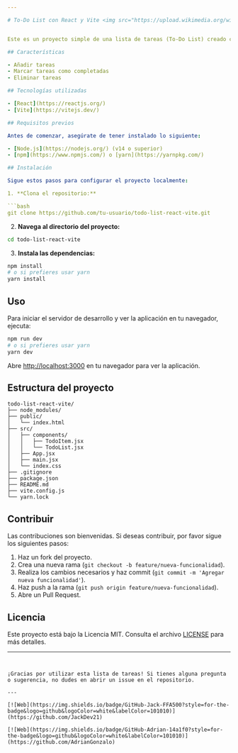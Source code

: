 ```yaml
---

# To-Do List con React y Vite <img src="https://upload.wikimedia.org/wikipedia/commons/thumb/6/6a/Icons8_flat_todo_list.svg/768px-Icons8_flat_todo_list.svg.png" alt="To-Do List Icon" width="100">


Este es un proyecto simple de una lista de tareas (To-Do List) creado con React y Vite. El objetivo de este proyecto es proporcionar una interfaz interactiva donde los usuarios puedan agregar, marcar como completadas y eliminar tareas.

## Características

- Añadir tareas
- Marcar tareas como completadas
- Eliminar tareas

## Tecnologías utilizadas

- [React](https://reactjs.org/)
- [Vite](https://vitejs.dev/)

## Requisitos previos

Antes de comenzar, asegúrate de tener instalado lo siguiente:

- [Node.js](https://nodejs.org/) (v14 o superior)
- [npm](https://www.npmjs.com/) o [yarn](https://yarnpkg.com/)

## Instalación

Sigue estos pasos para configurar el proyecto localmente:

1. **Clona el repositorio:**

```bash
git clone https://github.com/tu-usuario/todo-list-react-vite.git
```

2. **Navega al directorio del proyecto:**

```bash
cd todo-list-react-vite
```

3. **Instala las dependencias:**

```bash
npm install
# o si prefieres usar yarn
yarn install
```

## Uso

Para iniciar el servidor de desarrollo y ver la aplicación en tu navegador, ejecuta:

```bash
npm run dev
# o si prefieres usar yarn
yarn dev
```

Abre [http://localhost:3000](http://localhost:3000) en tu navegador para ver la aplicación.

## Estructura del proyecto

```plaintext
todo-list-react-vite/
├── node_modules/
├── public/
│   └── index.html
├── src/
│   ├── components/
│   │   ├── TodoItem.jsx
│   │   └── TodoList.jsx
│   ├── App.jsx
│   ├── main.jsx
│   └── index.css
├── .gitignore
├── package.json
├── README.md
├── vite.config.js
└── yarn.lock
```

## Contribuir

Las contribuciones son bienvenidas. Si deseas contribuir, por favor sigue los siguientes pasos:

1. Haz un fork del proyecto.
2. Crea una nueva rama (`git checkout -b feature/nueva-funcionalidad`).
3. Realiza los cambios necesarios y haz commit (`git commit -m 'Agregar nueva funcionalidad'`).
4. Haz push a la rama (`git push origin feature/nueva-funcionalidad`).
5. Abre un Pull Request.

## Licencia

Este proyecto está bajo la Licencia MIT. Consulta el archivo [LICENSE](LICENSE) para más detalles.

---
```


¡Gracias por utilizar esta lista de tareas! Si tienes alguna pregunta o sugerencia, no dudes en abrir un issue en el repositorio.

---

[![Web](https://img.shields.io/badge/GitHub-Jack-FFA500?style=for-the-badge&logo=github&logoColor=white&labelColor=101010)](https://github.com/JackDev21)

[![Web](https://img.shields.io/badge/GitHub-Adrian-14a1f0?style=for-the-badge&logo=github&logoColor=white&labelColor=101010)](https://github.com/AdrianGonzalo)
